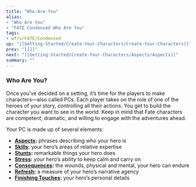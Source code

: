 ```yaml
---
title: "Who-Are-You"
alias:
- "Who Are You"
- "FATE Condensed Who Are You"
tags:
- wf/s/FATE/Condensed
up: "[[Getting-Started/Create-Your-Characters/Create-Your-Characters]]"
prev: "[[]]"
next: "[[Getting-Started/Create-Your-Characters/Aspects/Aspects]]"
summary: ""
---
```

### Who Are You?

Once you’ve decided on a setting, it’s time for the players to make characters—also called PCs. Each player takes on the role of one of the heroes of your story, controlling all their actions. You get to build the character you want to see in the world. Keep in mind that Fate characters are competent, dramatic, and willing to engage with the adventures ahead.

Your PC is made up of several elements:

- **[Aspects](../Aspects/Aspects.md):** phrases describing who your hero is
- **[Skills](../Skills/Skills.md):** your hero’s areas of relative expertise
- **[Stunts](../Stunts/Stunts.md):** remarkable things your hero does
- **[Stress](../Stress-and-Consequences/Stress-and-Consequences.md):** your hero’s ability to keep calm and carry on
- **[Consequences](../Stress-and-Consequences/Stress-and-Consequences.md):** the wounds, physical and mental, your hero can endure
- **[Refresh](../Refresh/Refresh.md):** a measure of your hero’s narrative agency
- **[Finishing Touches](../Finishing-Touches/Finishing-Touches.md):** your hero’s personal details